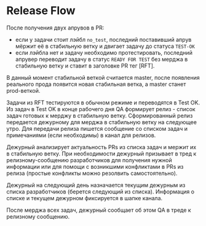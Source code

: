# Release Flow

После получения двух апрувов в PR:
* если у задачи стоит лэйбл `no_test`, последний поставивший апрув мёржит её в стабильную ветку и двигает задачу до статуса `TEST-OK`
* если лэйбла нет и задачу необходимо протестировать, последний апрувер переводит задачу в статус `READY FOR TEST` без мерджа в стабильную ветку и ставит в заголовке PR тег [RFT].

В данный момент стабильной веткой считается master, после появления реального прода появится новая стабильная ветка, а master станет prod-веткой.

Задачи из RFT тестируются в обычном режиме и переводятся в Test OK. Из задач в Test OK в конце рабочего дня QA формирует релиз - список задач готовых к мерджу в стабильную ветку. Сформированный релиз передается  дежурному для мерджа в стабильную ветку на следующее утро. Для передачи релиза пишется сообщение со списком задач и примечаниями (если необходимы) в канал для релизов. 

Дежурный анализирует актуальность PRs из списка задач и мержит их в стабильную ветку. При необходимости дежурный призывает в тред к релизному-сообщению разработчиков для получения нужной информации или для помощи с возникшими конфликтами в PRs из релиза (простые конфликты можно резолвить самостоятельно).

Дежурный на следующий день назначается текущим дежурным из списка разработчиков (берется следующий из списка). Информация о списке и текущем дежурном фиксируется в шапке канала.

После мерджа всех задач, дежурный сообщает об этом QA в треде к релизному сообщению.


